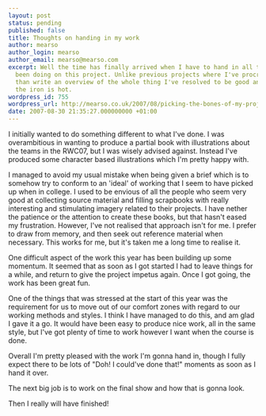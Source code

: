 ```yaml
---
layout: post
status: pending
published: false
title: Thoughts on handing in my work
author: mearso
author_login: mearso
author_email: mearso@mearso.com
excerpt: Well the time has finally arrived when I have to hand in all the work I've
  been doing on this project. Unlike previous projects where I've procrastinated rather
  than write an overview of the whole thing I've resolved to be good and strike while
  the iron is hot.
wordpress_id: 755
wordpress_url: http://mearso.co.uk/2007/08/picking-the-bones-of-my-project-2/
date: 2007-08-30 21:35:27.000000000 +01:00
---
```

I initially wanted to do something different to what I've done. I was overambitious in wanting to produce a partial book with illustrations about the teams in the RWC07, but I was wisely advised against. Instead I've produced some character based illustrations which I'm pretty happy with. 

I managed to avoid my usual mistake when being given a brief which is to somehow try to conform to an 'ideal' of working that I seem to have picked up when in college. I used to be envious of all the people who seem very good at collecting source material and filling scrapbooks with really interesting and stimulating imagery related to their projects. I have nether the patience or the attention to create these books, but that hasn't eased my frustration. However, I've not realised that approach isn't for me. I prefer to draw from memory, and then seek out reference material when necessary. This works for me, but it's taken me a long time to realise it.

One difficult aspect of the work this year has been building up some momentum. It seemed that as soon as I got started I had to leave things for a while, and return to give the project impetus again. Once I got going, the work has been great fun. 

One of the things that was stressed at the start of this year was the requirement for us to move out of our comfort zones with regard to our working methods and styles. I think I have managed to do this, and am glad I gave it a go. It would have been easy to produce nice work, all in the same style, but I've got plenty of time to work however I want when the course is done.

Overall I'm pretty pleased with the work I'm gonna hand in, though I fully expect there to be lots of "Doh! I could've done that!" moments as soon as I hand it over.

The next big job is to work on the final show and how that is gonna look.

Then I really will have finished!
